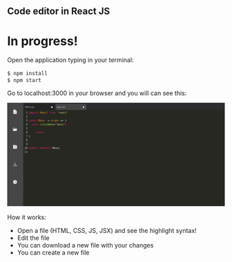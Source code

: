 
## Code editor in React JS

# In progress!


Open the application typing in your terminal:
```
$ npm install
$ npm start
```
Go to localhost:3000 in your browser and you will can see this:

![Screenshot](/screenshot.png)



How it works:

- Open a file (HTML, CSS, JS, JSX) and see the highlight syntax!
- Edit the file
- You can download a new file with your changes
- You can create a new file








